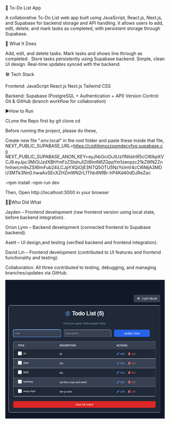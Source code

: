 📝 To-Do List App

A collaborative To-Do List web app built using JavaScript, React.js, Next.js, and Supabase for backend storage and API handling.
It allows users to add, edit, delete, and mark tasks as completed, with persistent storage through Supabase.


🚀 What It Does

Add, edit, and delete tasks.
Mark tasks and shows line through as completed .
Store tasks persistently using Supabase backend.
Simple, clean UI design.
Real-time updates synced with the backend.

🛠 Tech Stack

Frontend:
JavaScript
React.js
Next.js
Tailwind CSS

Backend:
Supabase (PostgreSQL + Authentication + API)
Version Control:
Git & GitHub (branch workflow for collaboration)


▶How to Run

CLone the Repo first by 
git clone <repo-link>
cd <repo-folder>

Before running the project, please do these,

Create new file ".env.local" in the root folder and paste these inside that file,
NEXT_PUBLIC_SUPABASE_URL=https://czdjibmszzssmdecvfxg.supabase.co
NEXT_PUBLIC_SUPABASE_ANON_KEY=eyJhbGciOiJIUzI1NiIsInR5cCI6IkpXVCJ9.eyJpc3MiOiJzdXBhYmFzZSIsInJlZiI6ImN6ZGppYm1zenpzc21kZWN2ZnhnIiwicm9sZSI6ImFub24iLCJpYXQiOjE3NTQ5OTU5NzYsImV4cCI6MjA3MDU3MTk3Nn0.hwaAxSEcXZHZmWN2rLfThb4NfBr-hP4Kd40dDJReZac

-npm install 
-npm run dev

Then, Open http://localhost:3000 in your browser



👨‍💻Who Did What

Jayden – Frontend development (raw frontend version using local state, before backend integration).

Orion Lynn – Backend development (connected frontend to Supabase backend).

Asett – UI design,and testing (verified backend and frontend integration).

David Lin – Frontend development (contributed to UI features and frontend functionality and testing).

Collaboration:
All three contributed to testing, debugging, and managing branches/updates via GitHub.

![App Screenshot](./public/Screenshot%202025-08-15%20094050.png)
